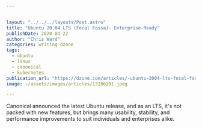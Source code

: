 ```yaml
---


layout: "../../../layouts/Post.astro"
title: "Ubuntu 20.04 LTS (Focal Fossa)- Enterprise-Ready"
publishDate: 2020-04-22
author: "Chris Ward"
categories: writing dzone
tags: 
  - ubuntu
  - linux
  - canonical
  - kubernetes
publication_url: "https://dzone.com/articles/-ubuntu-2004-lts-focal-fossa-enterprise-ready"
image: ~/assets/images/articles/13286291.jpeg

---
```

Canonical announced the latest Ubuntu release, and as an LTS, it's not packed with new features, but brings many usability, stability, and performance improvements to suit individuals and enterprises alike.

